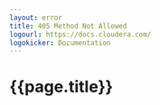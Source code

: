 ```yaml
---
layout: error
title: 405 Method Not Allowed
logourl: https://docs.cloudera.com/
logokicker: Documentation
---
```

# {{page.title}}
